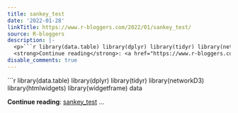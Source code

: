 ```yaml
---
title: sankey_test
date: '2022-01-28'
linkTitle: https://www.r-bloggers.com/2022/01/sankey_test/
source: R-bloggers
description: |-
  <p>```r library(data.table) library(dplyr) library(tidyr) library(networkD3) library(htmlwidgets) library(widgetframe) data</p>
  <strong>Continue reading</strong>: <a href="https://www.r-bloggers.com/2022/01/sankey_test/">sankey_test</a> ...
disable_comments: true
---
```

<p>```r library(data.table) library(dplyr) library(tidyr) library(networkD3) library(htmlwidgets) library(widgetframe) data</p>
<strong>Continue reading</strong>: <a href="https://www.r-bloggers.com/2022/01/sankey_test/">sankey_test</a> ...
